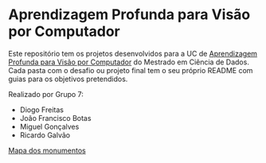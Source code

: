 # Aprendizagem Profunda para Visão por Computador 

Este repositório tem os projetos desenvolvidos para a UC de [Aprendizagem Profunda para Visão por Computador](https://fenix-mais.iscte-iul.pt/courses/04508-284502928661905) do Mestrado em Ciência de Dados.
Cada pasta com o desafio ou projeto final tem o seu próprio README com guias para os objetivos pretendidos.

Realizado por Grupo 7:

- Diogo Freitas
- João Francisco Botas
- Miguel Gonçalves
- Ricardo Galvão

[Mapa dos monumentos](APVC-ProjetoFinal\notebooks\mapa_monumentos.html)